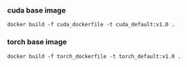 ### cuda base image
```
docker build -f cuda_dockerfile -t cuda_default:v1.0 .
```
### torch base image
```
docker build -f torch_dockerfile -t torch_default:v1.0 .
```

